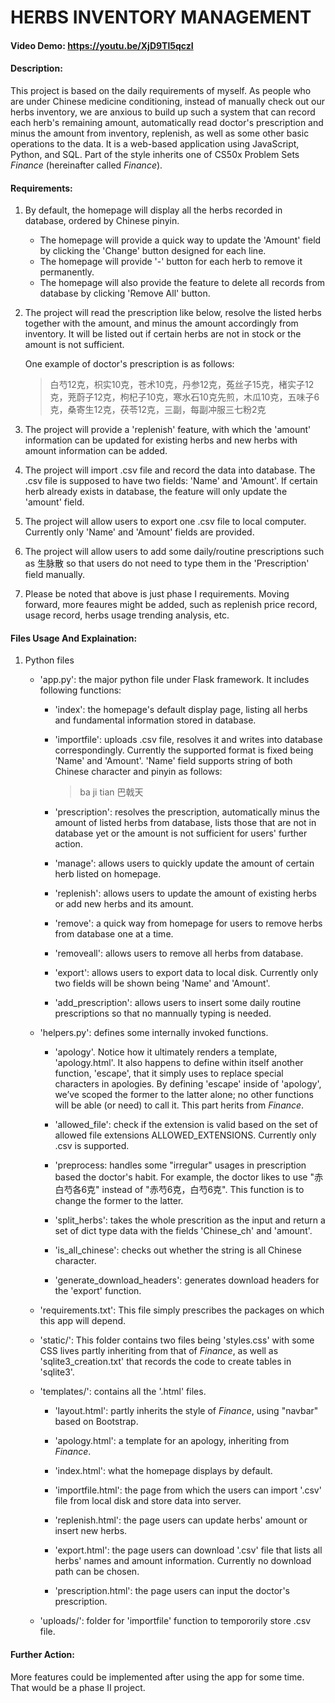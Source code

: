 # HERBS INVENTORY MANAGEMENT
#### Video Demo:  <https://youtu.be/XjD9Tl5qczI>
#### Description:
This project is based on the daily requirements of myself. As people who are under Chinese medicine conditioning, instead of manually check out our herbs inventory, we are anxious to build up such a system that can record each herb's remaining amount, automatically read doctor's prescription and minus the amount from inventory, replenish, as well as some other basic operations to the data. It is a web-based application using JavaScript, Python, and SQL. Part of the style inherits one of CS50x Problem Sets *Finance* (hereinafter called *Finance*).

#### Requirements:
1. By default, the homepage will display all the herbs recorded in database, ordered by Chinese pinyin. 
   - The homepage will provide a quick way to update the 'Amount' field by clicking the 'Change' button designed for each line. 
   - The homepage will provide '-' button for each herb to remove it permanently. 
   - The homepage will also provide the feature to delete all records from database by clicking 'Remove All' button.

2. The project will read the prescription like below, resolve the listed herbs together with the amount, and minus the amount accordingly from inventory. It will be listed out if certain herbs are not in stock or the amount is not sufficient. 

   One example of doctor's prescription is as follows:
   > 白芍12克，枳实10克，苍术10克，丹参12克，菟丝子15克，楮实子12克，茺蔚子12克，枸杞子10克，寒水石10克先煎，木瓜10克，五味子6克，桑寄生12克，茯苓12克，三副，每副冲服三七粉2克

3. The project will provide a 'replenish' feature, with which the 'amount' information can be updated for existing herbs and new herbs with amount information can be added.

4. The project will import .csv file and record the data into database. The .csv file is supposed to have two fields: 'Name' and 'Amount'. If certain herb already exists in database, the feature will only update the 'amount' field.

5. The project will allow users to export one .csv file to local computer. Currently only 'Name' and 'Amount' fields are provided.

6. The project will allow users to add some daily/routine prescriptions such as 生脉散 so that users do not need to type them in the 'Prescription' field manually.

7. Please be noted that above is just phase I requirements. Moving forward, more feaures might be added, such as replenish price record, usage record, herbs usage trending analysis, etc.

#### Files Usage And Explaination:
1. Python files

   - 'app.py': the major python file under Flask framework. It includes following functions:

     - 'index': the homepage's default display page, listing all herbs and fundamental information stored in database.

     - 'importfile': uploads .csv file, resolves it and writes into database correspondingly. Currently the supported format is fixed being 'Name' and 'Amount'. 'Name' field supports string of both Chinese character and pinyin as follows:

        > ba ji tian 巴戟天
     
     - 'prescription': resolves the prescription, automatically minus the amount of listed herbs from database, lists those that are not in database yet or the amount is not sufficient for users' further action.

     - 'manage': allows users to quickly update the amount of certain herb listed on homepage.

     - 'replenish': allows users to update the amount of existing herbs or add new herbs and its amount.

     - 'remove': a quick way from homepage for users to remove herbs from database one at a time.

     - 'removeall': allows users to remove all herbs from database.

     - 'export': allows users to export data to local disk. Currently only two fields will be shown being 'Name' and 'Amount'. 

     - 'add_prescription': allows users to insert some daily routine prescriptions so that no mannually typing is needed.

   - 'helpers.py': defines some internally invoked functions.
   
     - 'apology'. Notice how it ultimately renders a template, 'apology.html'. It also happens to define within itself another function, 'escape', that it simply uses to replace special characters in apologies. By defining 'escape' inside of 'apology', we’ve scoped the former to the latter alone; no other functions will be able (or need) to call it. This part herits from *Finance*.

     - 'allowed_file': check if the extension is valid based on the set of allowed file extensions ALLOWED_EXTENSIONS. Currently only .csv is supported.

     - 'preprocess: handles some "irregular" usages in prescription based the doctor's habit. For example, the doctor likes to use "赤白芍各6克" instead of "赤芍6克，白芍6克". This function is to change the former to the latter.

     - 'split_herbs': takes the whole prescrition as the input and return a set of dict type data with the fields 'Chinese_ch' and 'amount'.

     - 'is_all_chinese': checks out whether the string is all Chinese character.

     - 'generate_download_headers': generates download headers for the 'export' function.

   - 'requirements.txt': This file simply prescribes the packages on which this app will depend.

   - 'static/': This folder contains two files being 'styles.css' with some CSS lives partly inheriting from that of *Finance*, as well as 'sqlite3_creation.txt' that records the code to create tables in 'sqlite3'.

   - 'templates/': contains all the '.html' files.

     - 'layout.html': partly inherits the style of *Finance*, using "navbar" based on Bootstrap.

     - 'apology.html': a template for an apology, inheriting from *Finance*.

     - 'index.html': what the homepage displays by default.

     - 'importfile.html': the page from which the users can import '.csv' file from local disk and store data into server.

     - 'replenish.html': the page users can update herbs' amount or insert new herbs.

     - 'export.html': the page users can download '.csv' file that lists all herbs' names and amount information. Currently no download path can be chosen.

     - 'prescription.html': the page users can input the doctor's prescription.

   - 'uploads/': folder for 'importfile' function to tempororily store .csv file.

#### Further Action:
More features could be implemented after using the app for some time. That would be a phase II project.

        
